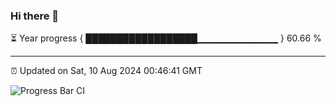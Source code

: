 ### Hi there 👋

⏳ Year progress { ██████████████████▁▁▁▁▁▁▁▁▁▁▁▁ } 60.66 %

---

⏰ Updated on Sat, 10 Aug 2024 00:46:41 GMT

![Progress Bar CI](https://github.com/code-lakshay/GitHub-Actions-Demo/workflows/Progress%20Bar%20CI/badge.svg)
